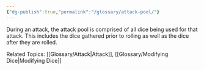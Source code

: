 ```yaml
---
{"dg-publish":true,"permalink":"/glossary/attack-pool/"}
---
```


During an attack, the attack pool is comprised of all dice being used for that attack. This includes the dice gathered prior to rolling as well as the dice after they are rolled.

Related Topics: [[Glossary/Attack\|Attack]], [[Glossary/Modifying Dice\|Modifying Dice]]